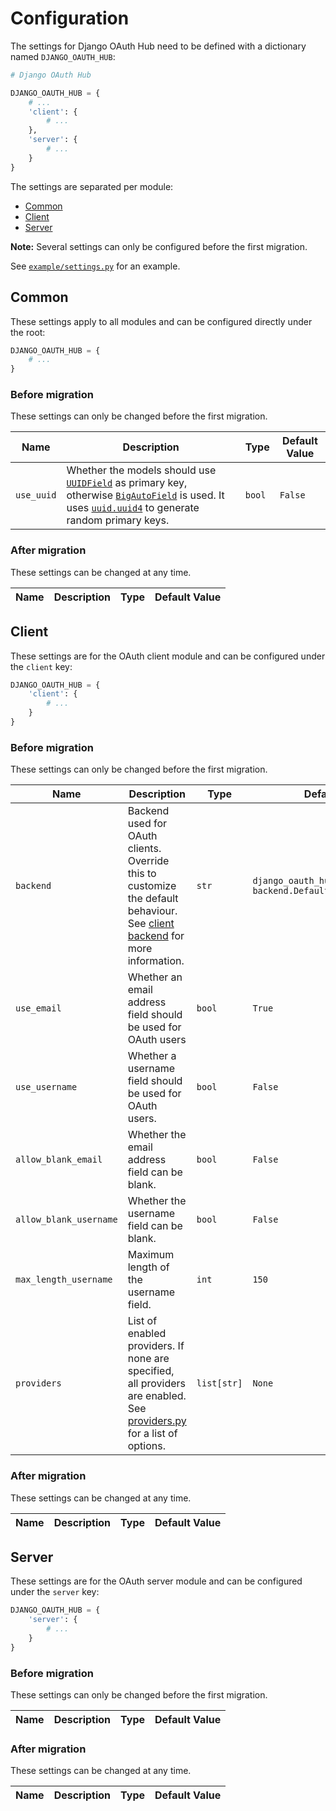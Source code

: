 # Configuration

The settings for Django OAuth Hub need to be defined with a dictionary named `DJANGO_OAUTH_HUB`:
```python
# Django OAuth Hub

DJANGO_OAUTH_HUB = {
    # ...
    'client': {
        # ...
    },
    'server': {
        # ...
    }
}
```

The settings are separated per module:
- [Common](#common)
- [Client](#client)
- [Server](#server)

**Note:** Several settings can only be configured before the first migration.

See [`example/settings.py`](../example/example/settings.py) for an example.

## Common
These settings apply to all modules and can be configured directly under the root:
```python
DJANGO_OAUTH_HUB = {
    # ...
}
```

### Before migration
These settings can only be changed before the first migration.

| Name       | Description                                                                                                                                                                                                                                                                                                                                                | Type   | Default Value |
|------------|------------------------------------------------------------------------------------------------------------------------------------------------------------------------------------------------------------------------------------------------------------------------------------------------------------------------------------------------------------|--------|---------------|
| `use_uuid` | Whether the models should use [`UUIDField`](https://docs.djangoproject.com/en/4.1/ref/models/fields/#uuidfield) as primary key, otherwise [`BigAutoField`](https://docs.djangoproject.com/en/4.1/ref/models/fields/#bigautofield) is used. It uses [`uuid.uuid4`](https://docs.python.org/3/library/uuid.html#uuid.uuid4) to generate random primary keys. | `bool` | `False`       |

### After migration
These settings can be changed at any time.

| Name | Description | Type | Default Value |
|------|-------------|------|---------------|

## Client
These settings are for the OAuth client module and can be configured under the `client` key:
```python
DJANGO_OAUTH_HUB = {
    'client': {
        # ...
    }
}
```

### Before migration
These settings can only be changed before the first migration.

| Name                   | Description                                                                                                                                                           | Type        | Default Value                                                            |
|------------------------|-----------------------------------------------------------------------------------------------------------------------------------------------------------------------|-------------|--------------------------------------------------------------------------|
| `backend`              | Backend used for OAuth clients. Override this to customize the default behaviour. See [client backend](client/backend.md) for more information.                       | `str`       | `django_oauth_hub.oauth_client.`<br/>`backend.DefaultOAuthClientBackend` |
| `use_email`            | Whether an email address field should be used for OAuth users                                                                                                         | `bool`      | `True`                                                                   |
| `use_username`         | Whether a username field should be used for OAuth users.                                                                                                              | `bool`      | `False`                                                                  |
 | `allow_blank_email`    | Whether the email address field can be blank.                                                                                                                         | `bool`      | `False`                                                                  |
| `allow_blank_username` | Whether the username field can be blank.                                                                                                                              | `bool`      | `False`                                                                  |
| `max_length_username`  | Maximum length of the username field.                                                                                                                                 | `int`       | `150`                                                                    |
| `providers`            | List of enabled providers. If none are specified, all providers are enabled. See [providers.py](../django_oauth_hub/oauth_client/providers.py) for a list of options. | `list[str]` | `None`                                                                   |

### After migration
These settings can be changed at any time.

| Name | Description | Type | Default Value |
|------|-------------|------|---------------|


## Server
These settings are for the OAuth server module and can be configured under the `server` key:
```python
DJANGO_OAUTH_HUB = {
    'server': {
        # ...
    }
}
```

### Before migration
These settings can only be changed before the first migration.

| Name | Description | Type | Default Value |
|------|-------------|------|---------------|

### After migration
These settings can be changed at any time.

| Name | Description | Type | Default Value |
|------|-------------|------|---------------|
